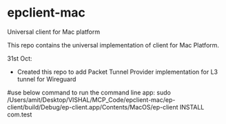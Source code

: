 # epclient-mac
Universal client for Mac platform

This repo contains the universal implementation of client for Mac Platform. 

31st Oct:
- Created this repo to add Packet Tunnel Provider implementation for L3 tunnel for Wireguard

#use below command to run the command line app:
sudo /Users/amit/Desktop/VISHAL/MCP_Code/epclient-mac/ep-client/build/Debug/ep-client.app/Contents/MacOS/ep-client INSTALL com.test
